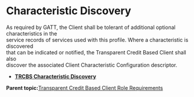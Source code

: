 # Characteristic Discovery

As required by GATT, the Client shall be tolerant of additional optional characteristics in the<br /> service records of services used with this profile. Where a characteristic is discovered<br /> that can be indicated or notified, the Transparent Credit Based Client shall also<br /> discover the associated Client Characteristic Configuration descriptor.

-   **[TRCBS Characteristic Discovery](GUID-6854D233-FE74-4634-AF20-2F770D2E2C47.md)**  


**Parent topic:**[Transparent Credit Based Client Role Requirements](GUID-DBACD553-8C00-4C69-885D-5A48A64D1987.md)

